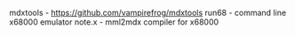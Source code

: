 mdxtools - https://github.com/vampirefrog/mdxtools
run68 - command line x68000 emulator
note.x - mml2mdx compiler for x68000